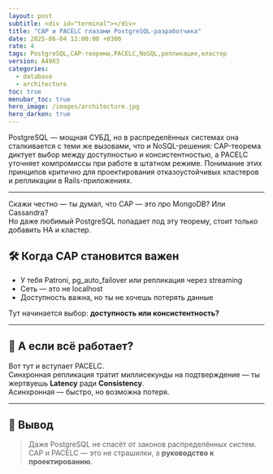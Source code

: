 ```yaml
---
layout: post
subtitle: <div id="terminal"></div>
title: "CAP и PACELC глазами PostgreSQL-разработчика"
date: 2025-06-04 12:00:00 +0300
rate: 4
tags: PostgreSQL,CAP-теорема,PACELC,NoSQL,репликация,кластер
version: A49X3
categories:
  - database
  - architecture
toc: true
menubar_toc: true
hero_image: /images/architecture.jpg
hero_darken: true
---
```

PostgreSQL — мощная СУБД, но в распределённых системах она сталкивается с теми же вызовами, что и NoSQL-решения: CAP-теорема диктует выбор между доступностью и консистентностью, а PACELC уточняет компромиссы при работе в штатном режиме. Понимание этих принципов критично для проектирования отказоустойчивых кластеров и репликации в Rails-приложениях.

---
Скажи честно — ты думал, что CAP — это про MongoDB? Или Cassandra?  
Но даже любимый PostgreSQL попадает под эту теорему, стоит только добавить HA и кластер.

## 🛠 Когда CAP становится важен

- У тебя Patroni, pg_auto_failover или репликация через streaming
- Сеть — это не localhost
- Доступность важна, но ты не хочешь потерять данные

Тут начинается выбор: **доступность или консистентность?**

---

## 🔁 А если всё работает?

Вот тут и вступает PACELC.  
Синхронная репликация тратит миллисекунды на подтверждение — ты жертвуешь **Latency** ради **Consistency**.  
Асинхронная — быстро, но возможна потеря.

---

## 📌 Вывод

> Даже PostgreSQL не спасёт от законов распределённых систем.  
> CAP и PACELC — это не страшилки, а **руководство к проектированию**.
